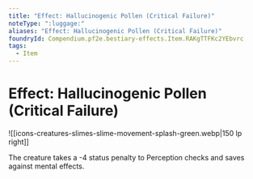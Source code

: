 ```yaml
---
title: "Effect: Hallucinogenic Pollen (Critical Failure)"
noteType: ":luggage:"
aliases: "Effect: Hallucinogenic Pollen (Critical Failure)"
foundryId: Compendium.pf2e.bestiary-effects.Item.RAKgTTFKc2YEbvrc
tags:
  - Item
---
```


# Effect: Hallucinogenic Pollen (Critical Failure)
![[icons-creatures-slimes-slime-movement-splash-green.webp|150 lp right]]

The creature takes a -4 status penalty to Perception checks and saves against mental effects.
